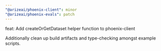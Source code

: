 ```yaml
---
"@arizeai/phoenix-client": minor
"@arizeai/phoenix-evals": patch
---
```


feat: Add createOrGetDataset helper function to phoenix-client

Additionally clean up build artifacts and type-checking amongst example scripts.
